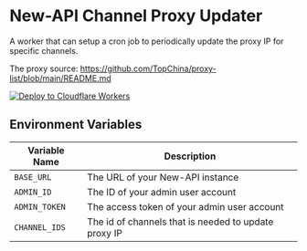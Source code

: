 # New-API Channel Proxy Updater

A worker that can setup a cron job to periodically update the proxy IP for specific channels.

The proxy source: https://github.com/TopChina/proxy-list/blob/main/README.md

[![Deploy to Cloudflare Workers](https://deploy.workers.cloudflare.com/button)](https://deploy.workers.cloudflare.com/?url=https://github.com/BHznJNs/new-api-proxy-updater)

## Environment Variables

| Variable Name | Description |
|    ---        | ---         |
| `BASE_URL`    | The URL of your New-API instance |
| `ADMIN_ID`    | The ID of your admin user account |
| `ADMIN_TOKEN` | The access token of your admin user account |
| `CHANNEL_IDS` | The id of channels that is needed to update proxy IP |
